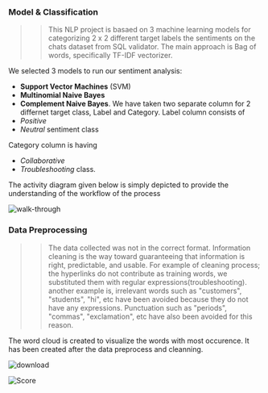 ### **Model & Classification** 
>> This NLP project is basaed on 3 machine learning models for categorizing  2 x 2  different target labels the sentiments on the chats dataset from SQL validator. The main approach is Bag of words, specifically TF-IDF vectorizer.

We selected 3 models to run our sentiment analysis: 
- **Support Vector Machines** (SVM) 
- **Multinomial Naive Bayes**  
- **Complement Naive Bayes**. 
We have taken two separate column for 2 differnet target class, Label and Category. Label column consists of 
- _Positive_ 
- _Neutral_ sentiment class

Category column is having 
- _Collaborative_ 
- _Troubleshooting_ class. 
>>
The activity diagram given below is simply depicted to provide the understanding of the workflow of the process

![walk-through](https://user-images.githubusercontent.com/83521671/220474513-0d0505a0-7990-4cf2-9d24-56396646790a.jpg)


### **Data Preprocessing**

>>The data collected was not in the correct format. Information cleaning is the way toward guaranteeing that information is right, predictable, and usable.
For example of cleaning process; the hyperlinks do not contribute as training words, we substituted them with regular expressions(troubleshooting). 
another example is, irrelevant words such as "customers", "students", "hi", etc have been avoided because they do not have any expressions. Punctuation such as "periods", "commas", "exclamation", etc have also been avoided for this reason.
>>
The word cloud is created to visualize the words with most occurence. It has been created after the data preprocess and cleanning.  

![download](https://user-images.githubusercontent.com/83521671/220476057-b3354b1f-fb3b-4f6e-9cca-872ed396b2ba.png)



![Score](https://user-images.githubusercontent.com/83521671/220477521-6f520912-ecdd-45ed-b7b5-0ef1b221c6b4.JPG)


